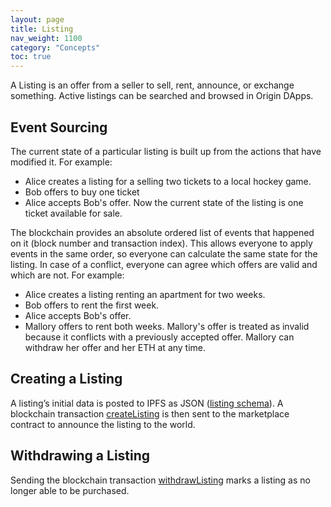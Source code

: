 ```yaml
---
layout: page
title: Listing
nav_weight: 1100
category: "Concepts"
toc: true
---
```


A Listing is an offer from a seller to sell, rent, announce, or exchange something. Active listings can be searched and browsed in Origin DApps.

## Event Sourcing

The current state of a particular listing is built up from the actions that have modified it. For example:

- Alice creates a listing for a selling two tickets to a local hockey game.
- Bob offers to buy one ticket
- Alice accepts Bob's offer. Now the current state of the listing is one ticket available for sale.

The blockchain provides an absolute ordered list of events that happened on it (block number and transaction index). This allows everyone to apply events in the same order, so everyone can calculate the same state for the listing.  In case of a conflict, everyone can agree which offers are valid and which are not. For example:

- Alice creates a listing renting an apartment for two weeks.
- Bob offers to rent the first week.
- Alice accepts Bob's offer.
- Mallory offers to rent both weeks. Mallory's offer is treated as invalid because it conflicts with a previously accepted offer. Mallory can withdraw her offer and her ETH at any time.


## Creating a Listing

A listing’s initial data is posted to IPFS as JSON ([listing schema](../../reference/protocol/schemas.md#listing-schema)). A blockchain transaction [createListing](../../reference/origin-js/marketplace.html#createlisting) is then sent to the marketplace contract to announce the listing to the world.

## Withdrawing a Listing

Sending the blockchain transaction [withdrawListing](../../reference/origin-js/marketplace.html#withdrawlisting) marks a listing as no longer able to be purchased.